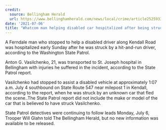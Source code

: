 ```yaml
---
credit:
  source: Bellingham Herald
  url: https://www.bellinghamherald.com/news/local/crime/article252593368.html
date: '2021-07-06'
title: "Whatcom man helping disabled car hospitalized after being struck by hit-and-run driver"
---
```

A Ferndale man who stopped to help a disabled driver along Kendall Road was hospitalized early Sunday after he was struck by a hit-and-run driver, according to the Washington State Patrol.

Anton G. Vasilchenko, 21, was transported to St. Joseph hospital in Bellingham with injuries he suffered in the incident, according to the State Patrol report.

Vasilchenko had stopped to assist a disabled vehicle at approximately 1:07 a.m. July 4 southbound on State Route 547 near milepost 1 in Kendall, according to the report, when he was struck by an unknown car that fled the scene..The State Patrol report did not include the make or model of the car that is believed to have struck Vasilchenko.

State Patrol detectives were continuing to follow leads Monday, July 6, Trooper Will Glahn told The Bellingham Herald, but no new information was available to be released.
